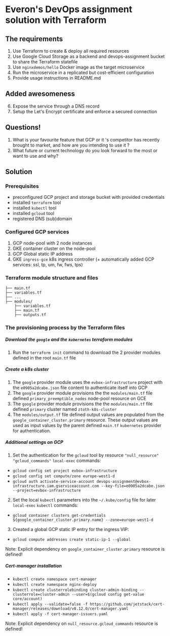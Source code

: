 # Everon's DevOps assignment solution with Terraform
## The requirements
1. Use Terraform to create & deploy all required resources
2. Use Google Cloud Storage as a backend and devops-assignment bucket to share the Terraform statefile
3. Use `nginxdemos/hello` Docker image as the target microservice
4. Run the microservice in a replicated but cost-efficient configuration
5. Provide usage instructions in README.md

## Added awesomeness
6. Expose the service through a DNS record
7. Setup the Let's Encrypt certificate and enforce a secured connection

## Questions!
1. What is your favourite feature that GCP or it 's competitor has recently brought to market, and how are you intending to use it ?
2. What future or current technology do you look forward to the most or want to use and why?

## Solution
### Prerequisites
- preconfigured GCP project and storage bucket with provided credentials 
- installed `terraform` tool
- installed `kubectl` tool
- installed `gcloud` tool
- registered DNS (sub)domain
 
### Configured GCP services
1. GCP node-pool with 2 node instances
2. GKE container cluster on the node-pool
3. GCP Global static IP address
4. GKE `ingress-gce` k8s ingress controller (+ automatically added GCP services: ssl, tp, um, fw, fws, tps)

### Terraform module structure and files
```
├── main.tf
├── variables.tf
├── ...
├── modules/
    ├── variables.tf
    ├── main.tf
    ├── outputs.tf
```

### The provisioning process by the Terraform files
##### Download the `google` and the `kubernetes` terraform modules
1. Run the `terraform init` command to download the 2 provider modules defined in the root `main.tf` file

##### Create a k8s cluster
1. The `google` provider module uses the `evbox-infrastructure` project with the `e0905a2dcabe.json` file
   content to authenticate itself into GCP
2. The `google` provider module provisions the the `modules/main.tf`
   file defined `primary_preemptible_nodes` node-pool resource on GCE 
3. The `google` provider module provisions the the `modules/main.tf`
   file defined `primary` cluster named `ztoth-k8s-cluster`
4. The `modules/output.tf` file defined output values are populated from the `google_container_cluster.primary` resource.
   These output values are used as input values by the parent defined `main.tf` `kubernetes` provider for authentication.

##### Additional settings on GCP
1. Set the authentication for the `gcloud` tool by resource `"null_resource" "gcloud_commands"` `local-exec` commands:
- `gcloud config set project evbox-infrastructure`
- `gcloud config set compute/zone europe-west1-d`
- `gcloud auth activate-service-account devops-assignment@evbox-infrastructure.iam.gserviceaccount.com --key-file=e0905a2dcabe.json --project=evbox-infrastructure`
2. Set the local `kubectl` parameters into the `~/.kube/config` file for later `local-exec` `kubectl` commands:
- `gcloud container clusters get-credentials ${google_container_cluster.primary.name} --zone=europe-west1-d`
3. Created a global GCP static IP entry for the ingress VIP:
- `gcloud compute addresses create static-ip-1 --global`

Note: Explicit dependency on `google_container_cluster.primary` resource is defined!

##### Cert-manager installation
- `kubectl create namespace cert-manager`
- `kubectl create namespace nginx-deploy`
- `kubectl create clusterrolebinding cluster-admin-binding --clusterrole=cluster-admin --user=$(gcloud config get-value core/account)`
- `kubectl apply --validate=false -f https://github.com/jetstack/cert-manager/releases/download/v0.12.0/cert-manager.yaml`
- `kubectl apply -f cert-manager-issuers.yaml`

Note: Explicit dependency on `null_resource.gcloud_commands` resource is defined!
